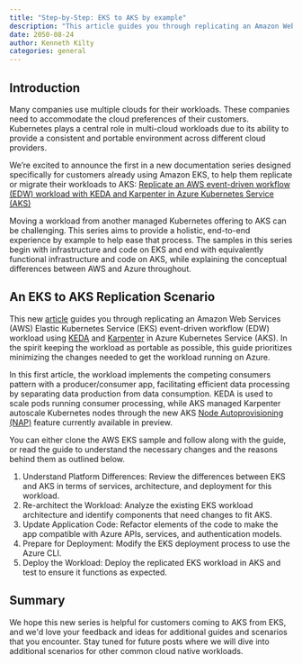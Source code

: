 ```yaml
---
title: "Step-by-Step: EKS to AKS by example"
description: "This article guides you through replicating an Amazon Web Services (AWS) Elastic Kubernetes Service (EKS) event-driven workflow (EDW) workload using KEDA and Karpenter in Azure Kubernetes Service (AKS)."
date: 2050-08-24
author: Kenneth Kilty
categories: general
---
```


## Introduction

Many companies use multiple clouds for their workloads. These companies need to accommodate the cloud preferences of their customers. Kubernetes plays a central role in multi-cloud workloads due to its ability to provide a consistent and portable environment across different cloud providers.

We’re excited to announce the first in a new documentation series designed specifically for customers already using Amazon EKS, to help them replicate or migrate their workloads to AKS: [Replicate an AWS event-driven workflow (EDW) workload with KEDA and Karpenter in Azure Kubernetes Service (AKS)](https://learn.microsoft.com/en-us/azure/aks/eks-edw-overview)

Moving a workload from another managed Kubernetes offering to AKS can be challenging. This series aims to provide a holistic, end-to-end experience by example to help ease that process. The samples in this series begin with infrastructure and code on EKS and end with equivalently functional infrastructure and code on AKS, while explaining the conceptual differences between AWS and Azure throughout.

## An EKS to AKS Replication Scenario

This new [article](https://learn.microsoft.com/en-us/azure/aks/eks-edw-overview) guides you through replicating an Amazon Web Services (AWS) Elastic Kubernetes Service (EKS) event-driven workflow (EDW) workload using [KEDA](https://keda.sh/) and [Karpenter](https://karpenter.sh/) in Azure Kubernetes Service (AKS). In the spirit keeping the workload as portable as possible, this guide prioritizes minimizing the changes needed to get the workload running on Azure.

In this first article, the workload implements the competing consumers pattern with a producer/consumer app, facilitating efficient data processing by separating data production from data consumption. KEDA is used to scale pods running consumer processing, while AKS managed Karpenter autoscale Kubernetes nodes through the new AKS [Node Autoprovisioning (NAP)](https://learn.microsoft.com/en-gb/azure/aks/node-autoprovision) feature currently available in preview.

You can either clone the AWS EKS sample and follow along with the guide, or read the guide to understand the necessary changes and the reasons behind them as outlined below.

1. Understand Platform Differences: Review the differences between EKS and AKS in terms of services, architecture, and deployment for this workload.
2. Re-architect the Workload: Analyze the existing EKS workload architecture and identify components that need changes to fit AKS.
3. Update Application Code: Refactor elements of the code to make the app compatible with Azure APIs, services, and authentication models.
4. Prepare for Deployment: Modify the EKS deployment process to use the Azure CLI.
5. Deploy the Workload: Deploy the replicated EKS workload in AKS and test to ensure it functions as expected.

## Summary

We hope this new series is helpful for customers coming to AKS from EKS, and we'd love your feedback and ideas for additional guides and scenarios that you encounter. Stay tuned for future posts where we will dive into additional scenarios for other common cloud native workloads.
